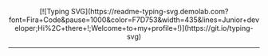 <p style="text-align: center">
[![Typing SVG](https://readme-typing-svg.demolab.com?font=Fira+Code&pause=1000&color=F7D753&width=435&lines=Junior+developer;Hi%2C+there+!;Welcome+to+my+profile+!)](https://git.io/typing-svg)
</p><hr/>
